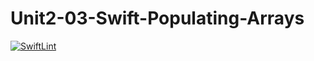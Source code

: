 # Unit2-03-Swift-Populating-Arrays
[![SwiftLint](https://github.com/ICS4U-Programming-RemyS/Unit2-03-Swift-Populating-Arrays/workflows/SwiftLint/badge.svg)](https://github.com/ICS4U-Programming-RemyS/Unit2-03-Swift-Populating-Arrays/actions)
